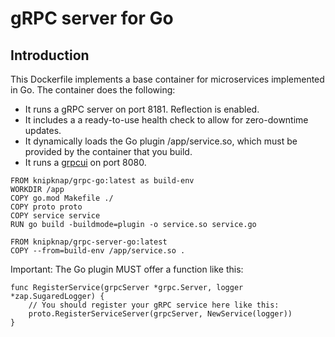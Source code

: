# gRPC server for Go

## Introduction

This Dockerfile implements a base container for microservices implemented in Go.
The container does the following:

- It runs a gRPC server on port 8181. Reflection is enabled.
- It includes a a ready-to-use health check to allow for zero-downtime updates.
- It dynamically loads the Go plugin /app/service.so, which must be provided by the container that you build.
- It runs a [grpcui](https://github.com/fullstorydev/grpcui) on port 8080.

```
FROM knipknap/grpc-go:latest as build-env
WORKDIR /app
COPY go.mod Makefile ./
COPY proto proto
COPY service service
RUN go build -buildmode=plugin -o service.so service.go

FROM knipknap/grpc-server-go:latest
COPY --from=build-env /app/service.so .
```

Important: The Go plugin MUST offer a function like this:

```
func RegisterService(grpcServer *grpc.Server, logger *zap.SugaredLogger) {
	// You should register your gRPC service here like this:
	proto.RegisterServiceServer(grpcServer, NewService(logger))
}
```
